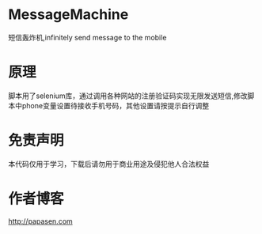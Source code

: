 # MessageMachine
 短信轰炸机,infinitely send message to the mobile 
# 原理
  脚本用了selenium库，通过调用各种网站的注册验证码实现无限发送短信,修改脚本中phone变量设置待接收手机号码，其他设置请按提示自行调整
# 免责声明
 本代码仅用于学习，下载后请勿用于商业用途及侵犯他人合法权益
# 作者博客
  http://papasen.com
